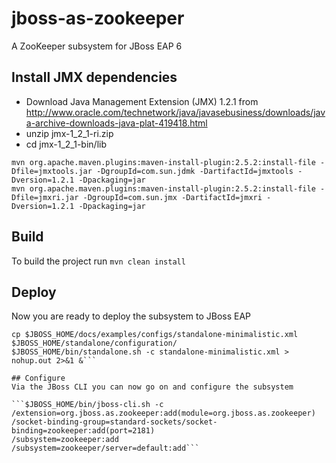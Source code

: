 # jboss-as-zookeeper
A ZooKeeper subsystem for JBoss EAP 6

## Install JMX dependencies

- Download Java Management Extension (JMX) 1.2.1 from http://www.oracle.com/technetwork/java/javasebusiness/downloads/java-archive-downloads-java-plat-419418.html
- unzip jmx-1_2_1-ri.zip
- cd jmx-1_2_1-bin/lib
```
mvn org.apache.maven.plugins:maven-install-plugin:2.5.2:install-file -Dfile=jmxtools.jar -DgroupId=com.sun.jdmk -DartifactId=jmxtools -Dversion=1.2.1 -Dpackaging=jar 
mvn org.apache.maven.plugins:maven-install-plugin:2.5.2:install-file -Dfile=jmxri.jar -DgroupId=com.sun.jmx -DartifactId=jmxri -Dversion=1.2.1 -Dpackaging=jar 
```

## Build
To build the project run
```mvn clean install```

## Deploy
Now you are ready to deploy the subsystem to JBoss EAP

```cp -rf target/module/org/ $JBOSS_HOME/modules/system/layers/base
cp $JBOSS_HOME/docs/examples/configs/standalone-minimalistic.xml $JBOSS_HOME/standalone/configuration/
$JBOSS_HOME/bin/standalone.sh -c standalone-minimalistic.xml > nohup.out 2>&1 &```

## Configure
Via the JBoss CLI you can now go on and configure the subsystem

```$JBOSS_HOME/bin/jboss-cli.sh -c
/extension=org.jboss.as.zookeeper:add(module=org.jboss.as.zookeeper)
/socket-binding-group=standard-sockets/socket-binding=zookeeper:add(port=2181)
/subsystem=zookeeper:add
/subsystem=zookeeper/server=default:add```

